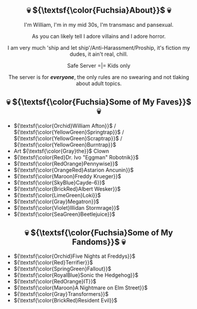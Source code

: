 <h2 align="center"> 
 💀 ${\textsf{\color{Fuchsia}About}}$ 💀 
</h2>

<div align="center">
 
I'm William, I'm in my mid 30s, I'm transmasc and pansexual.<p>
As you can likely tell I adore villains and I adore horror.<p>
I am very much 'ship and let ship'/Anti-Harassment/Proship, it's fiction my dudes, it ain't real, chill.<p>
<p>
Safe Server =|= Kids only<p>
The server is for <b><i>everyone</i></b>, the only rules are no swearing and not tlaking about adult topics.
</div>

<h2 align="center"> 
 💀 ${\textsf{\color{Fuchsia}Some of My Faves}}$ 💀 
</h2>

- ${\textsf{\color{Orchid}William Afton}}$ / ${\textsf{\color{YellowGreen}Springtrap}}$ / ${\textsf{\color{YellowGreen}Scraptrap}}$ / ${\textsf{\color{YellowGreen}Burntrap}}$
- Art ${\textsf{\color{Gray}the}}$ Clown
- ${\textsf{\color{Red}Dr. Ivo "Eggman" Robotnik}}$
- ${\textsf{\color{RedOrange}Pennywise}}$
- ${\textsf{\color{OrangeRed}Astarion Ancunin}}$
- ${\textsf{\color{Maroon}Freddy Krueger}}$
- ${\textsf{\color{SkyBlue}Cayde-6}}$
- ${\textsf{\color{BrickRed}Albert Wesker}}$
- ${\textsf{\color{LimeGreen}Loki}}$
- ${\textsf{\color{Gray}Megatron}}$
- ${\textsf{\color{Violet}Illidan Stormrage}}$
- ${\textsf{\color{SeaGreen}Beetlejuice}}$

<h2 align="center"> 
 💀 ${\textsf{\color{Fuchsia}Some of My Fandoms}}$ 💀 
</h2>

- ${\textsf{\color{Orchid}Five Nights at Freddys}}$
- ${\textsf{\color{Red}Terrifier}}$
- ${\textsf{\color{SpringGreen}Fallout}}$
- ${\textsf{\color{RoyalBlue}Sonic the Hedgehog}}$
- ${\textsf{\color{RedOrange}IT}}$
- ${\textsf{\color{Maroon}A Nightmare on Elm Street}}$
- ${\textsf{\color{Gray}Transformers}}$
- ${\textsf{\color{BrickRed}Resident Evil}}$
